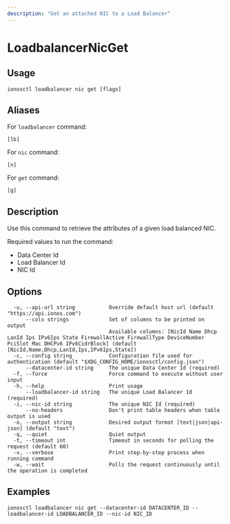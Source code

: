```yaml
---
description: "Get an attached NIC to a Load Balancer"
---
```


# LoadbalancerNicGet

## Usage

```text
ionosctl loadbalancer nic get [flags]
```

## Aliases

For `loadbalancer` command:

```text
[lb]
```

For `nic` command:

```text
[n]
```

For `get` command:

```text
[g]
```

## Description

Use this command to retrieve the attributes of a given load balanced NIC.

Required values to run the command:

* Data Center Id
* Load Balancer Id
* NIC Id

## Options

```text
  -u, --api-url string           Override default host url (default "https://api.ionos.com")
      --cols strings             Set of columns to be printed on output 
                                 Available columns: [NicId Name Dhcp LanId Ips IPv6Ips State FirewallActive FirewallType DeviceNumber PciSlot Mac DHCPv6 IPv6CidrBlock] (default [NicId,Name,Dhcp,LanId,Ips,IPv6Ips,State])
  -c, --config string            Configuration file used for authentication (default "$XDG_CONFIG_HOME/ionosctl/config.json")
      --datacenter-id string     The unique Data Center Id (required)
  -f, --force                    Force command to execute without user input
  -h, --help                     Print usage
      --loadbalancer-id string   The unique Load Balancer Id (required)
  -i, --nic-id string            The unique NIC Id (required)
      --no-headers               Don't print table headers when table output is used
  -o, --output string            Desired output format [text|json|api-json] (default "text")
  -q, --quiet                    Quiet output
  -t, --timeout int              Timeout in seconds for polling the request (default 60)
  -v, --verbose                  Print step-by-step process when running command
  -w, --wait                     Polls the request continuously until the operation is completed 
```

## Examples

```text
ionosctl loadbalancer nic get --datacenter-id DATACENTER_ID --loadbalancer-id LOADBALANCER_ID --nic-id NIC_ID
```

